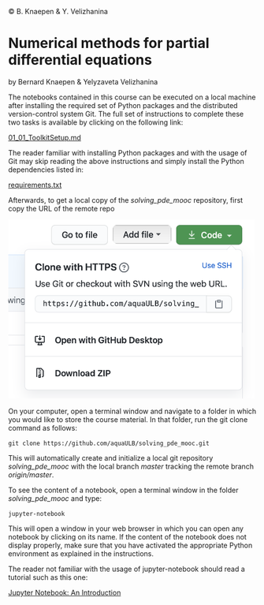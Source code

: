 © B. Knaepen & Y. Velizhanina</span>

# Numerical methods for partial differential equations

by Bernard Knaepen & Yelyzaveta Velizhanina

The notebooks contained in this course can be executed on a local machine after installing the required set of Python packages and the distributed version-control system Git. The full set of instructions to complete these two tasks is available by clicking on the following link:

[01_01_ToolkitSetup.md][00]

The reader familiar with installing Python packages and with the usage of Git may skip reading the above instructions and simply install the Python dependencies listed in:

[requirements.txt][01]

Afterwards, to get a local copy of the *solving_pde_mooc* repository, first copy the URL of the remote repo 

<img src="./notebooks/figures/cloneRepo.png" width="500">

On your computer, open a terminal window and navigate to a folder in which you would like to store the course material. In that folder, run the git clone command as follows:

    git clone https://github.com/aquaULB/solving_pde_mooc.git

This will automatically create and initialize a local git repository *solving_pde_mooc*  with the local branch *master* tracking the remote branch *origin/master*.

To see the content of a notebook, open a terminal window in the folder *solving_pde_mooc* and type:

    jupyter-notebook

This will open a window in your web browser in which you can open any notebook by clicking on its name. If the content of the notebook does not display properly, make sure that you have activated the appropriate Python environment as explained in the instructions.

The reader not familiar with the usage of jupyter-notebook should read a tutorial such as this one:

[Jupyter Notebook: An Introduction][02]

[00]: https://github.com/aquaULB/solving_pde_mooc/blob/master/notebooks/01_Introduction/01_01_ToolkitSetup.md

[01]: https://github.com/aquaULB/solving_pde_mooc/blob/master/requirements.txt

[02]: https://realpython.com/jupyter-notebook-introduction/